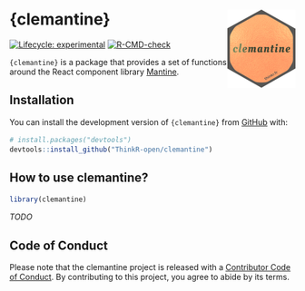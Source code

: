
<!-- README.md is generated from README.Rmd. Please edit that file -->

# {clemantine} <img src="man/figures/logo.png" align="right" height="138" alt="" />

<!-- badges: start -->

[![Lifecycle:
experimental](https://img.shields.io/badge/lifecycle-experimental-orange.svg)](https://lifecycle.r-lib.org/articles/stages.html#experimental)
[![R-CMD-check](https://github.com/ThinkR-open/clemantine/actions/workflows/R-CMD-check.yaml/badge.svg)](https://github.com/ThinkR-open/clemantine/actions/workflows/R-CMD-check.yaml)
<!-- badges: end -->

`{clemantine}` is a package that provides a set of functions around the
React component library [Mantine](https://mantine.dev/).

## Installation

You can install the development version of `{clemantine}` from
[GitHub](https://github.com/) with:

``` r
# install.packages("devtools")
devtools::install_github("ThinkR-open/clemantine")
```

## How to use clemantine?

``` r
library(clemantine)
```

*TODO*

## Code of Conduct

Please note that the clemantine project is released with a [Contributor
Code of
Conduct](https://contributor-covenant.org/version/2/1/CODE_OF_CONDUCT.html).
By contributing to this project, you agree to abide by its terms.
